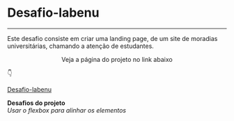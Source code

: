 # Desafio-labenu
---
Este desafio consiste em criar uma landing page, de um site de moradias universitárias, chamando a atenção de estudantes.

<p align="center">Veja a página do projeto no link abaixo</p> 

👇
 
[Desafio-labenu](https://desafio-labenu-emerson.netlify.app/)

**Desafios do projeto**<br>
*Usar o flexbox para alinhar os elementos*




